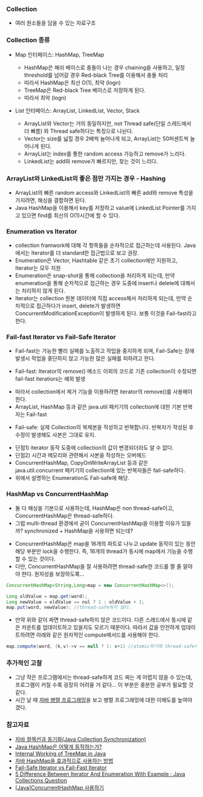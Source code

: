 ### Collection
- 여러 원소들을 담을 수 있는 자료구조


### Collection 종류

- Map 인터페이스: HashMap, TreeMap
  * HashMap은 해쉬 베이스로 충돌이 나는 경우 chaining을 사용하고, 일정 threshold를 넘어갈 경우 Red-black Tree를 이용해서 충돌 처리
  * 따라서 HashMap은 최선 O(1), 최악 (logn)
  * TreeMap은 Red-black Tree 베이스로 저장하게 된다.
  * 따라서 최악 (logn)
  
- List 인터페이스: ArrayList, LinkedList, Vector, Stack
  * ArrayList와 Vector는 거의 동일하지만, not Thread safe(단일 스레드에서 더 빠름) 와 Thread safe하다는 특징으로 나뉜다.
  * Vector는 size를 넓힐 경우 2배씩 늘어나게 되고, ArrayList는 50퍼센트씩 늘어나게 된다.
  * ArrayList는 index를 통한 random access 가능하고 remove가 느리다.
  * LinkedList는 add와 remove가 빠르지만, 찾는 것이 느리다.
  
### ArrayList와 LinkedList의 좋은 점만 가지는 경우 - Hashing

- ArrayList의 빠른 random access와 LinkedList의 빠른 add와 remove 특성을 가지려면, 해싱을 결합하면 된다.
- Java HashMap을 이용해서 key를 저장하고 value에 LinkedList Pointer를 가지고 있으면 find를 최선의 O(1)시간에 할 수 있다.

### Enumeration vs Iterator

- collection framwork에 대해 각 항목들을 순차적으로 접근하는데 사용된다. Java에서는 Iterator를 더 standard한 접근법으로 보고 권장.
- Enumeration은 Vector, Hashtable 같은 초기 collection에만 지원하고, Iterator는 모두 지원
- Enumeration은 snap-shot을 통해 collection을 처리하게 되는데, 만약 enumeration을 통해 순차적으로 접근하는 경우 도중에 insert나 delete에 대해서는 처리하지 않게 된다.
- Iterator는 collection 원본 데이터에 직접 access해서 처리하게 되는데, 만약 순차적으로 접근하다가 insert, delete가 발생하면 ConcurrentModificationException이 발생하게 된다. 보통 이것을 Fail-fast라고 한다.


### Fail-fast Iterator vs Fail-Safe Iterator

- Fail-fast는 가능한 빨리 실패를 노출하고 작업을 중지하게 되며, Fail-Safe는 장애 발생시 작업을 중단하지 않고 가능한 많은 실패를 피하려고 한다.

- Fail-fast: Iterator의 remove() 메소드 이외의 코드로 기존 collection이 수정되면 fail-fast iteratiors는 예외 발생
 * 따라서 collection에서 제거 기능을 이용하려면 iterator의 remove()를 사용해야 한다.
 * ArrayList, HashMap 등과 같은 java.util 패키기의 collection에 대한 기본 반복자는 Fail-fast
- Fail-safe: 실제 Collection의 복제본을 작성하고 반복합니다. 반복자가 작성된 후 수정이 발생해도 사본은 그대로 유지. 
 * 단점1) iterator 동작 도중에 collection의 값이 변경되더라도 알 수 없다.
 * 단점2) 시간과 메모리와 관련해서 사본을 작성하는 오버헤드
 * ConcurrentHashMap, CopyOnWriteArrayList 등과 같은 java.util.concurrent 패키기의 collection에 있는 반복자들은 fail-safe하다.
 * 위에서 설명하는 Enumeration도 Fail-safe에 해당.


### HashMap vs ConcurrentHashMap

- 둘 다 해싱을 기본으로 사용하는데, HashMap은 non thread-safe이고, ConcurrentHashMap은 thread-safe하다.
- 그럼 multi-thread 환경에서 굳이 ConcurrentHashMap을 이용할 이유가 있을까? synchronized + HashMap을 사용하면 되는데?
 * ConcurrentHashMap은 map을 16개의 파트로 나누고 update 동작이 있는 동안 해당 부분만 lock을 수행한다. 즉, 16개의 thread가 동시에 map에서 기능을 수행할 수 있는 것이다.
 * 다만, ConcurrentHashMap을 잘 사용하려면 thread-safe한 코드를 짤 줄 알아야 한다. 원자성을 보장하도록...
 
 ```java
 ConcurrentHashMap<String,Long>map = new ConcurrentHashMap<>();
 
 Long oldValue = map.get(word);
 Long newValue = oldValue == nul ? 1 : oldValue + 1;
 map.put(word, newValue); //thread-safe하지 않다.
 ```
 * 만약 위와 같이 짜면 thread-safe하지 않은 코드이다. 다른 스레드에서 동시에 같은 카운트를 업데이트하고 있을지도 모르기 때문이다.
 따라서 값을 안전하게 업데이트하려면 아래와 같은 원자적인 compute메서드를 사용해야 한다.
 
 ```java
 map.compute(word, (k,v)->v == null ? 1: v+1) //atomic하기에 thread-safe하다.
 ```

### 추가적인 고찰

- 그냥 작은 프로그램에서는 thread-safe하게 코드 짜는 게 어렵지 않을 수 있는데, 프로그램이 커질 수록 굉장히 어려울 거 같다... 이 부분은 충분한 공부가 필요할 것 같다.
- 시간 날 때 [자바 병렬 프로그래밍](http://www.yes24.com/Product/Goods/3015162)을 보고 병렬 프로그래밍에 대한 이해도를 높여야겠다. 

### 참고자료

- [자바 컬렉션과 동기화(Java Collection Synchronization)](https://madplay.github.io/post/java-collection-synchronize)
- [Java HashMap은 어떻게 동작하는가?](https://d2.naver.com/helloworld/831311)
- [Internal Working of TreeMap in Java](https://www.dineshonjava.com/internal-working-of-treemap-in-java/)
- [자바 HashMap을 효과적으로 사용하는 방법](http://tech.javacafe.io/2018/12/03/HashMap/)
- [Fail-Safe Iterator vs Fail-Fast Iterator](https://simuing.tistory.com/261)
- [5 Difference Between Iterator And Enumeration With Example : Java Collections Question](https://javahungry.blogspot.com/2013/06/difference-between-iterator-and-enumeration-collections-java-interview-question-with-example.html)
- [[Java]ConcurrentHashMap 사용하기](https://m.blog.naver.com/PostView.nhn?blogId=horajjan&logNo=220584946854&proxyReferer=https:%2F%2Fwww.google.com%2F)
